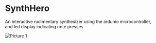 # SynthHero
An interactive rudimentary synthesizer using the ardunio microcontroller, and led display indicating note presses

![Picture 1](https://raw.github.com/deonzoss/SynthHero/master/IMG_8045.JPG)

